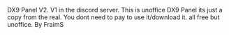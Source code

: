 DX9 Panel V2. V1 in the discord server.
This is unoffice DX9 Panel its just a copy from the real.
You dont need to pay to use it/download it. all free but unoffice.
By FraimS

